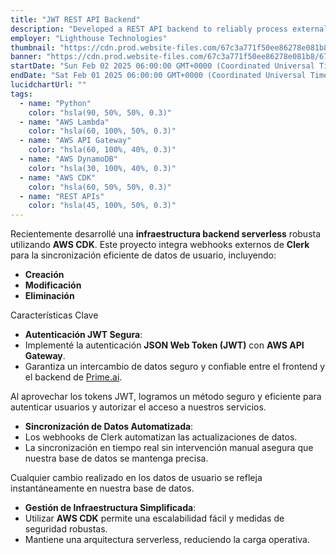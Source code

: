 ```yaml
---
title: "JWT REST API Backend"
description: "Developed a REST API backend to reliably process external webhook requests, maintaining high-quality standards including GitOps, Infrastructure as Code, and Unit & Integration testing"
employer: "Lighthouse Technologies"
thumbnail: "https://cdn.prod.website-files.com/67c3a771f50ee86278e081b8/67d92242543f77f7fa5bdcaf_67ce4288b0a55050e6651d96_jwt%2520primeai2.gif"
banner: "https://cdn.prod.website-files.com/67c3a771f50ee86278e081b8/67cbf2938dcac0c620425d98_67cbd4e5d19d256af5d102f7_photo-1515879218367-8466d910aaa4.jpeg"
startDate: "Sun Feb 02 2025 06:00:00 GMT+0000 (Coordinated Universal Time)"
endDate: "Sat Feb 01 2025 06:00:00 GMT+0000 (Coordinated Universal Time)"
lucidchartUrl: ""
tags:
  - name: "Python"
    color: "hsla(90, 50%, 50%, 0.3)"
  - name: "AWS Lambda"
    color: "hsla(60, 100%, 50%, 0.3)"
  - name: "AWS API Gateway"
    color: "hsla(60, 100%, 40%, 0.3)"
  - name: "AWS DynamoDB"
    color: "hsla(30, 100%, 40%, 0.3)"
  - name: "AWS CDK"
    color: "hsla(60, 50%, 50%, 0.3)"
  - name: "REST APIs"
    color: "hsla(45, 100%, 50%, 0.3)"
---
```


Recientemente desarrollé una **infraestructura backend serverless** robusta utilizando **AWS CDK**. Este proyecto integra webhooks externos de **Clerk** para la sincronización eficiente de datos de usuario, incluyendo:

- **Creación**
- **Modificación**
- **Eliminación**

Características Clave
- **Autenticación JWT Segura**:
- Implementé la autenticación **JSON Web Token (JWT)** con **AWS API Gateway**.
- Garantiza un intercambio de datos seguro y confiable entre el frontend y el backend de [Prime.ai]().

Al aprovechar los tokens JWT, logramos un método seguro y eficiente para autenticar usuarios y autorizar el acceso a nuestros servicios.

- **Sincronización de Datos Automatizada**:
- Los webhooks de Clerk automatizan las actualizaciones de datos.
- La sincronización en tiempo real sin intervención manual asegura que nuestra base de datos se mantenga precisa.

Cualquier cambio realizado en los datos de usuario se refleja instantáneamente en nuestra base de datos.

- **Gestión de Infraestructura Simplificada**:
- Utilizar **AWS CDK** permite una escalabilidad fácil y medidas de seguridad robustas.
- Mantiene una arquitectura serverless, reduciendo la carga operativa.

‍

‍
